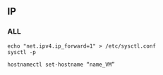 ## IP
### ALL
```
echo "net.ipv4.ip_forward=1" > /etc/sysctl.conf
sysctl -p

```
```
hostnamectl set-hostname “name_VM”
